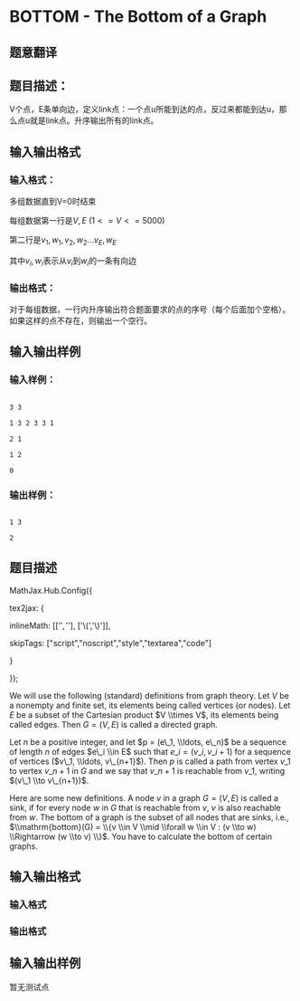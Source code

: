 # BOTTOM - The Bottom of a Graph

## 题意翻译

## 题目描述：

V个点，E条单向边，定义link点：一个点u所能到达的点，反过来都能到达u，那么点u就是link点。升序输出所有的link点。

## 输入输出格式

### 输入格式：

多组数据直到V=0时结束

每组数据第一行是$V,E\: (1<=V<=5000)$

第二行是$v_1,w_1,v_2,w_2...v_E,w_E$

其中$v_i,w_i$表示从$v_i$到$w_i$的一条有向边

### 输出格式：

对于每组数据，一行内升序输出符合题面要求的点的序号（每个后面加个空格）。如果这样的点不存在，则输出一个空行。

## 输入输出样例

### 输入样例：

```

3 3

1 3 2 3 3 1

2 1

1 2

0

```

### 输出样例：

```

1 3

2

```

## 题目描述

MathJax.Hub.Config({

tex2jax: {

inlineMath: [['$','$'], ['\\(','\\)']],

skipTags: ["script","noscript","style","textarea","code"]

}

});

We will use the following (standard) definitions from graph theory. Let $V$ be a nonempty and finite set, its elements being called vertices (or nodes). Let $E$ be a subset of the Cartesian product $V \\times V$, its elements being called edges. Then $G = (V, E)$ is called a directed graph.

Let $n$ be a positive integer, and let $p = (e\_1, \\ldots, e\_n)$ be a sequence of length $n$ of edges $e\_i \\in E$ such that $e\_i = (v\_i, v\_{i+1})$ for a sequence of vertices ($v\_1, \\ldots, v\_{n+1}$). Then $p$ is called a path from vertex $v\_1$ to vertex $v\_{n+1}$ in $G$ and we say that $v\_{n+1}$ is reachable from $v\_1$, writing $(v\_1 \\to v\_{n+1})$.

Here are some new definitions. A node $v$ in a graph $G = (V, E)$ is called a sink, if for every node $w$ in $G$ that is reachable from $v$, $v$ is also reachable from $w$. The bottom of a graph is the subset of all nodes that are sinks, i.e., $\\mathrm{bottom}(G) = \\{v \\in V \\mid \\forall w \\in V : (v \\to w) \\Rightarrow (w \\to v) \\}$. You have to calculate the bottom of certain graphs.

## 输入输出格式

### 输入格式

### 输出格式

## 输入输出样例

暂无测试点


